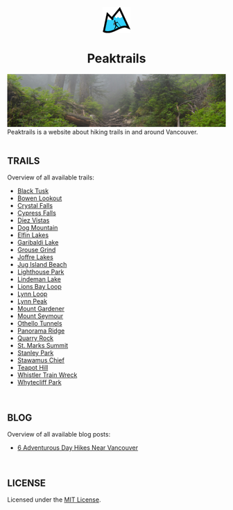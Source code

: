 <p align="center"><img src="/src/assets/img/logo.png" alt="Logo Peaktrails" /></p>
<h1 align="center">Peaktrails</h1>
<img src="/src/assets/img/readme-header.jpg" />
<br/>
Peaktrails is a website about hiking trails in and around Vancouver.
<br/>
<br/>

## TRAILS
Overview of all available trails:
- [Black Tusk](http://peaktrails.mbockmann.com/trails/black-tusk)
- [Bowen Lookout](http://peaktrails.mbockmann.com/trails/bowen-lookout)
- [Crystal Falls](http://peaktrails.mbockmann.com/trails/crystal-falls)
- [Cypress Falls](http://peaktrails.mbockmann.com/trails/cypress-falls)
- [Diez Vistas](http://peaktrails.mbockmann.com/trails/diez-vistas)
- [Dog Mountain](http://peaktrails.mbockmann.com/trails/dog-mountain)
- [Elfin Lakes](http://peaktrails.mbockmann.com/trails/elfin-lakes)
- [Garibaldi Lake](http://peaktrails.mbockmann.com/trails/garibaldi-lake)
- [Grouse Grind](http://peaktrails.mbockmann.com/trails/grouse-grind)
- [Joffre Lakes](http://peaktrails.mbockmann.com/trails/joffre-lakes)
- [Jug Island Beach](http://peaktrails.mbockmann.com/trails/jug-island-beach)
- [Lighthouse Park](http://peaktrails.mbockmann.com/trails/lighthouse-park)
- [Lindeman Lake](http://peaktrails.mbockmann.com/trails/lindeman-lake)
- [Lions Bay Loop](http://peaktrails.mbockmann.com/trails/lions-bay-loop)
- [Lynn Loop](http://peaktrails.mbockmann.com/trails/lynn-loop)
- [Lynn Peak](http://peaktrails.mbockmann.com/trails/lynn-peak)
- [Mount Gardener](http://peaktrails.mbockmann.com/trails/mount-gardener)
- [Mount Seymour](http://peaktrails.mbockmann.com/trails/mount-seymour)
- [Othello Tunnels](http://peaktrails.mbockmann.com/trails/othello-tunnels)
- [Panorama Ridge](http://peaktrails.mbockmann.com/trails/panorama-ridge)
- [Quarry Rock](http://peaktrails.mbockmann.com/trails/quarry-rock)
- [St. Marks Summit](http://peaktrails.mbockmann.com/trails/st-marks-summit)
- [Stanley Park](http://peaktrails.mbockmann.com/trails/stanley-park)
- [Stawamus Chief](http://peaktrails.mbockmann.com/trails/stawamus-chief)
- [Teapot Hill](http://peaktrails.mbockmann.com/trails/teapot-hill)
- [Whistler Train Wreck](http://peaktrails.mbockmann.com/trails/whistler-train-wreck)
- [Whytecliff Park](http://peaktrails.mbockmann.com/trails/whytecliff-park)
<br/>

## BLOG
Overview of all available blog posts:
- [6 Adventurous Day Hikes Near Vancouver](http://peaktrails.mbockmann.com/blog/6-adventurous-day-hikes-near-vancouver)
<br/>

## LICENSE

Licensed under the [MIT License](https://github.com/Parasail-Health/parasail/blob/master/LICENSE.txt).
